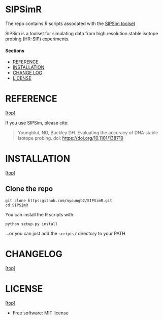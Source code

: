 SIPSimR
=======

The repo contains R scripts assocated with the [SIPSim toolset](https://github.com/nick-youngblut/SIPSim)

SIPSim is a toolset for simulating data from high resolution 
stable isotope probing (HR-SIP) experiments.

#### Sections

- [REFERENCE](#reference)
- [INSTALLATION](#installation)
- [CHANGE LOG](#changelog)
- [LICENSE](#license)


# REFERENCE

[[top](#sections)]

If you use SIPSim, please cite:

> Youngblut, ND, Buckley DH. Evaluating the accuracy of DNA stable isotope probing. doi: https://doi.org/10.1101/138719


# INSTALLATION

[[top](#sections)]


## Clone the repo

~~~
git clone https:github.com/nyoungb2/SIPSimR.git
cd SIPSimR
~~~

You can install the R scripts with:

`python setup.py install`

...or you can just add the `scripts/` directory to your PATH 


# CHANGELOG

[[top](#sections)]


# LICENSE

[[top](#sections)]

* Free software: MIT license